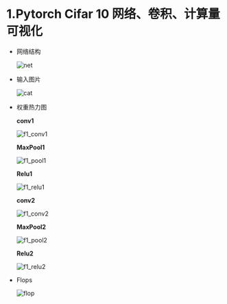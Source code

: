 # 1.Pytorch Cifar 10 网络、卷积、计算量可视化

* 网络结构

  ![net](.\visualzation\net.png)

* 输入图片

  ![cat](.\visualzation\cat.png)

* 权重热力图

  **conv1**

  ![f1_conv1](.\visualzation\heatmap\f1_conv1.png)

  **MaxPool1**

  ![f1_pool1](.\visualzation\heatmap\f1_pool1.png)

  **Relu1**

  ![f1_relu1](.\visualzation\heatmap\f1_relu1.png)

  **conv2**

  ![f1_conv2](.\visualzation\heatmap\f1_conv2.png)

  **MaxPool2**

  ![f1_pool2](.\visualzation\heatmap\f1_pool2.png)

  **Relu2**

  ![f1_relu2](.\visualzation\heatmap\f1_relu2.png)

* Flops

  ![flop](.\visualzation\flop.png)